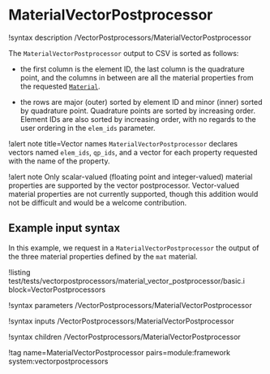 # MaterialVectorPostprocessor

!syntax description /VectorPostprocessors/MaterialVectorPostprocessor

The `MaterialVectorPostprocessor` output to CSV is sorted as follows:

- the first column is the element ID, the last column is the quadrature point, and the columns in between are all the material properties from the requested [`Material`](syntax/Materials/index.md).

- the rows are major (outer) sorted by element ID and minor (inner) sorted by quadrature point. Quadrature points are sorted by increasing order. Element IDs are also sorted by increasing order, with no regards to the user ordering in the `elem_ids` parameter.

!alert note title=Vector names
`MaterialVectorPostprocessor` declares vectors named `elem_ids`, `qp_ids`, and a vector for each property requested with the name of the property.

!alert note
Only scalar-valued (floating point and integer-valued) material properties are supported by the vector postprocessor. Vector-valued material properties are not currently supported, though this addition would not be difficult and would be a welcome contribution.

## Example input syntax

In this example, we request in a `MaterialVectorPostprocessor` the output of the three material properties defined by the `mat` material.

!listing test/tests/vectorpostprocessors/material_vector_postprocessor/basic.i block=VectorPostprocessors

!syntax parameters /VectorPostprocessors/MaterialVectorPostprocessor

!syntax inputs /VectorPostprocessors/MaterialVectorPostprocessor

!syntax children /VectorPostprocessors/MaterialVectorPostprocessor

!tag name=MaterialVectorPostprocessor pairs=module:framework system:vectorpostprocessors
